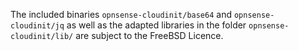 The included binaries `opnsense-cloudinit/base64` and `opnsense-cloudinit/jq` as well as the adapted libraries in the folder `opnsense-cloudinit/lib/` are subject to the FreeBSD Licence.
